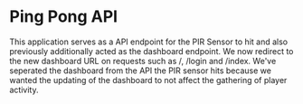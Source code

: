 # Ping Pong API
This application serves as a API endpoint for the PIR Sensor to hit and also previously additionally acted as the dashboard endpoint. We now redirect to the new dashboard URL on requests such as /, /login and /index. We've seperated the dashboard from the API the PIR sensor hits because we wanted the updating of the dashboard to not affect the gathering of player activity.
